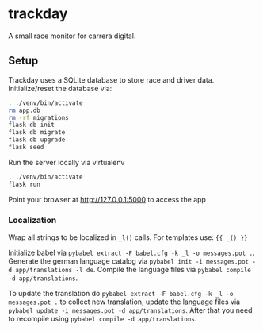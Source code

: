 # trackday

A small race monitor for carrera digital.

## Setup

Trackday uses a SQLite database to store race and driver data. Initialize/reset the database via:

```sh
. ./venv/bin/activate
rm app.db
rm -rf migrations
flask db init
flask db migrate
flask db upgrade
flask seed
```

Run the server locally via virtualenv
```sh
. ./venv/bin/activate
flask run
```

Point your browser at http://127.0.0.1:5000 to access the app

### Localization

Wrap all strings to be localized in `_l()` calls. For templates use: `{{ _() }}`

Initialize babel via `pybabel extract -F babel.cfg -k _l -o messages.pot .`. Generate the german language catalog via `pybabel init -i messages.pot -d app/translations -l de`. Compile the language files via `pybabel compile -d app/translations`.

To update the translation do `pybabel extract -F babel.cfg -k _l -o messages.pot .` to collect new translation, update the language files via `pybabel update -i messages.pot -d app/translations`. After that you need to recompile using `pybabel compile -d app/translations`.